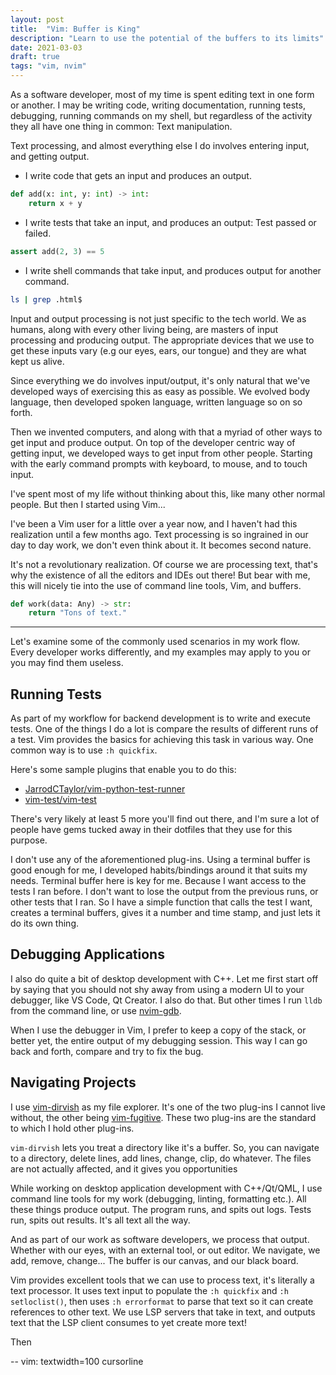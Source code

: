 ```yaml
---
layout: post
title:  "Vim: Buffer is King"
description: "Learn to use the potential of the buffers to its limits"
date: 2021-03-03
draft: true
tags: "vim, nvim"
---
```


As a software developer, most of my time is spent editing text in one form or another. I may be
writing code, writing documentation, running tests, debugging, running commands on my shell, but
regardless of the activity they all have one thing in common: Text manipulation.

Text processing, and almost everything else I do involves entering input, and getting output.

- I write code that gets an input and produces an output.

```python
def add(x: int, y: int) -> int:
    return x + y
```

- I write tests that take an input, and produces an output: Test passed or failed.

```python
assert add(2, 3) == 5
```

- I write shell commands that take input, and produces output for another command.

```sh
ls | grep .html$
```

Input and output processing is not just specific to the tech world. We as humans, along with every
other living being, are masters of input processing and producing output. The appropriate devices
that we use to get these inputs vary (e.g our eyes, ears, our tongue) and they are what kept us
alive.

Since everything we do involves input/output, it's only natural that we've developed ways of
exercising this as easy as possible. We evolved body language, then developed spoken language,
written language so on so forth.

Then we invented computers, and along with that a myriad of other ways to get input and produce
output. On top of the developer centric way of getting input, we developed ways to get input from
other people. Starting with the early command prompts with keyboard, to mouse, and to touch input.

I've spent most of my life without thinking about this, like many other normal people. But then I
started using Vim...

I've been a Vim user for a little over a year now, and I haven't had this realization until a few months ago. Text processing is
so ingrained in our day to day work, we don't even think about it. It becomes second nature.

It's not a revolutionary realization. Of course we are processing text, that's why the existence of
all the editors and IDEs out there! But bear with me, this will nicely tie into the use of command
line tools, Vim, and buffers.

```python
def work(data: Any) -> str:
    return "Tons of text."
```

-----

Let's examine some of the commonly used scenarios in my work flow. Every developer works
differently, and my examples may apply to you or you may find them useless.

## Running Tests

As part of my workflow for backend development is to write and execute tests. One of the things I
do a lot is compare the results of different runs of a test. Vim provides the basics for achieving
this task in various way. One common way is to use `:h quickfix`.

Here's some sample plugins that enable you to do this:

- [JarrodCTaylor/vim-python-test-runner](https://github.com/JarrodCTaylor/vim-python-test-runner)
- [vim-test/vim-test](https://github.com/vim-test/vim-test)

There's very likely at least 5 more you'll find out there, and I'm sure a lot of people have gems
tucked away in their dotfiles that they use for this purpose.

I don't use any of the aforementioned plug-ins. Using a terminal buffer is good enough for me, I
developed habits/bindings around it that suits my needs. Terminal buffer here is key for me.
Because I want access to the tests I ran before. I don't want to lose the output from the previous
runs, or other tests that I ran. So I have a simple function that calls the test I want, creates a
terminal buffers, gives it a number and time stamp, and just lets it do its own thing.

## Debugging Applications

I also do quite a bit of desktop development with C++. Let me first start off by saying that you
should not shy away from using a modern UI to your debugger, like VS Code, Qt Creator. I also do
that.  But other times I run `lldb` from the command line, or use
[nvim-gdb](https://github.com/sakhnik/nvim-gdb).

When I use the debugger in Vim, I prefer to keep a copy of the stack, or better yet, the entire
output of my debugging session. This way I can go back and forth, compare and try to fix the bug.


## Navigating Projects

I use [vim-dirvish](https://github.com/justinmk/vim-dirvish) as my file explorer. It's one of the
two plug-ins I cannot live without, the other being
[vim-fugitive](https://github.com/tpope/vim-fugitive/). These two plug-ins are the standard to
which I hold other plug-ins.

`vim-dirvish` lets you treat a directory like it's a buffer. So, you can navigate to a directory,
delete lines, add lines, change, clip, do whatever. The files are not actually affected, and it
gives you opportunities 

While working on desktop application development with C++/Qt/QML, I use command line tools for my
work (debugging, linting, formatting etc.). All these things produce output. The program runs, and
spits out logs. Tests run, spits out results. It's all text all the way.

And as part of our work as software developers, we process that output. Whether with our eyes, with
an external tool, or out editor. We navigate, we add, remove, change... The buffer is our canvas,
and our black board.

Vim provides excellent tools that we can use to process text, it's literally a text processor. It
uses text input to populate the `:h quickfix` and `:h setloclist()`, then uses `:h errorformat` to
parse that text so it can create references to other text. We use LSP servers that take in text,
and outputs text that the LSP client consumes to yet create more text!

Then 

-- vim: textwidth=100 cursorline


